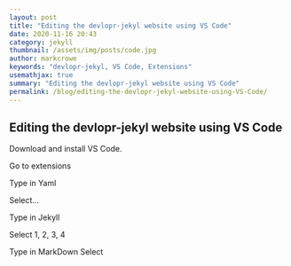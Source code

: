 ```yaml
---
layout: post
title: "Editing the devlopr-jekyl website using VS Code"
date: 2020-11-16 20:43
category: jekyll
thumbnail: /assets/img/posts/code.jpg
author: markcrowe
keywords: "devlopr-jekyl, VS Code, Extensions"
usemathjax: true
summary: "Editing the devlopr-jekyl website using VS Code"
permalink: /blog/editing-the-devlopr-jekyl-website-using-VS-Code/
---
```


## Editing the devlopr-jekyl website using VS Code

Download and install VS Code.

Go to extensions

Type in Yaml

Select...

Type in Jekyll

Select 1, 2, 3, 4

Type in MarkDown 
Select